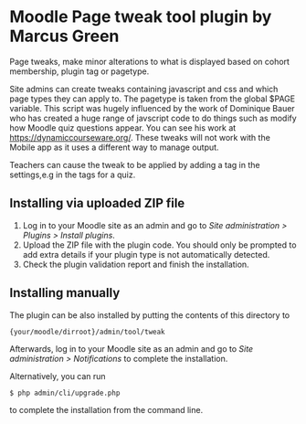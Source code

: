 # Moodle Page tweak tool plugin by Marcus Green

Page tweaks, make minor alterations to what is displayed based
on cohort membership, plugin tag or pagetype.

Site admins can create tweaks containing javascript and css
and which page types they can apply to. The pagetype is taken from
the global $PAGE variable. This script was hugely influenced by the
work of Dominique Bauer who has created a huge range of  javscript code to do things
such as modify how Moodle quiz questions appear. You can see his work at https://dynamiccourseware.org/. These tweaks will not work with the Mobile app as it uses
a different way to manage output.

Teachers can cause the tweak to be applied by adding a tag in the settings,e.g
in the tags for a quiz.

## Installing via uploaded ZIP file ##

1. Log in to your Moodle site as an admin and go to _Site administration >
   Plugins > Install plugins_.
2. Upload the ZIP file with the plugin code. You should only be prompted to add
   extra details if your plugin type is not automatically detected.
3. Check the plugin validation report and finish the installation.

## Installing manually ##

The plugin can be also installed by putting the contents of this directory to

    {your/moodle/dirroot}/admin/tool/tweak

Afterwards, log in to your Moodle site as an admin and go to _Site administration >
Notifications_ to complete the installation.

Alternatively, you can run

    $ php admin/cli/upgrade.php

to complete the installation from the command line.
